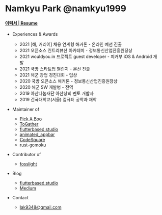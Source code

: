 # Namkyu Park @namkyu1999

#### [이력서 | Resume](https://www.namkyu.codes/)

- Experiences & Awards
  * 2021 [해, 커리어] 채용 연계형 해커톤 - 온라인 예선 진출
  * 2021 오픈소스 컨트리뷰션 아카데미 - 정보통신산업진흥원장상
  * 2021 wouldyou.in 프로젝트 guest developer - 피커부 iOS & Android 개발
  * 2021 국방 스타트업 챌린지 - 본선 진출
  * 2021 해군 창업 경진대회 - 입상
  * 2020 국방 오픈소스 해커톤 - 정보통신산업진흥원장상
  * 2020 해군 SW 개발병 - 전역
  * 2019 아산나눔재단 아산상회 멘토 개발자
  * 2019 건국대학교(서울) 컴퓨터 공학과 재학

- Maintainer of
  * [Pick A Boo](https://apps.apple.com/kr/app/%ED%94%BC%EC%BB%A4%EB%B6%80/id1579262753#?platform=iphone)
  * [ToGather](https://github.com/wouldyou-in/ToGather)
  * [flutterbased.studio](https://flutterbased.studio)
  * [animated_appbar](https://github.com/namkyu1999/animated_appbar)
  * [CodeSquare](https://github.com/osamhack2020/WEB_CodeSquare_AmongUs)
  * [rust-gomoku](https://github.com/namkyu1999/rust-gomoku)
  
- Contributor of
  * [fosslight](https://github.com/fosslight/fosslight)

- Blog
  * [flutterbased.studio](https://flutterbased.studio)
  * [Medium](https://trialxxerror.medium.com)

- Contact
  * lak9348@gmail.com
